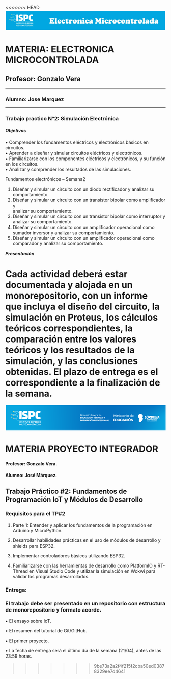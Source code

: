 <<<<<<< HEAD
![alt text](<../../Recursos/Visual/Logo EM.png>)

# MATERIA: ELECTRONICA MICROCONTROLADA
## Profesor: Gonzalo Vera
___
### Alumno: Jose Marquez
___

### **Trabajo practico N°2: Simulación Electrónica**


#### ***Objetivos***  


• Comprender los fundamentos eléctricos y electrónicos básicos en circuitos.  
• Aprender a diseñar y simular circuitos eléctricos y electrónicos.  
• Familiarizarse con los componentes eléctricos y electrónicos, y su función en 
los circuitos.  
• Analizar y comprender los resultados de las simulaciones.  

Fundamentos electrónicos – Semana2  
1. Diseñar y simular un circuito con un diodo rectificador y analizar su 
comportamiento.  
2. Diseñar  y  simular  un  circuito  con  un  transistor  bipolar  como  amplificador  y  
analizar su comportamiento.  
3. Diseñar  y  simular  un  circuito  con  un  transistor  bipolar  como  interruptor  y  
analizar su comportamiento.  
4. Diseñar y simular un circuito con un amplificador operacional como sumador 
inversor y analizar su comportamiento.  
5. Diseñar y simular un circuito con un amplificador operacional como 
comparador y analizar su comportamiento.  


***Presentación***

Cada actividad deberá estar documentada y alojada en un monorepositorio, con un
informe que incluya el diseño del circuito, la simulación en Proteus, los cálculos
teóricos correspondientes, la comparación entre los valores teóricos y los resultados
de la simulación, y las conclusiones obtenidas.
El plazo de entrega es el correspondiente a la finalización de la semana.
=======
![alt text](../Recursos/Banner-ispc.png)

# MATERIA PROYECTO INTEGRADOR

#### Profesor: Gonzalo Vera.  
#### Alumno: José Márquez.

## Trabajo Práctico #2: Fundamentos de Programación IoT y Módulos de Desarrollo

### Requisitos para el TP#2 

1. Parte 1: Entender y aplicar los fundamentos de la programación en Arduino y MicroPython.

2. Desarrollar habilidades prácticas en el uso de módulos de desarrollo y shields para ESP32.

3. Implementar controladores básicos utilizando ESP32.  

4. Familiarizarse con las herramientas de desarrollo como PlatformIO y RT-Thread en Visual Studio Code y utilizar la simulación en Wokwi para validar los programas desarrollados.


### Entrega:  

### El trabajo debe ser presentado en un repositorio con estructura de monorepositorio y formato acorde.  

• El ensayo sobre IoT.  

• El resumen del tutorial de Git/GitHub.  

• El primer proyecto.  

• La fecha de entrega será el último día de la semana (21/04), antes de las 23:59 horas.  

>>>>>>> 9be73a2a2f4f215f2cba50ed03878329ee7d4641
